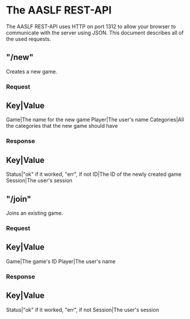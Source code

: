 # The AASLF REST-API
The AASLF REST-API uses HTTP on port 1312 to allow your browser to
communicate with the server using JSON. This document describes all of
the used requests.

## "/new"
Creates a new game.
### Request
Key|Value
---
Game|The name for the new game
Player|The user's name
Categories|All the categories that the new game should have
### Response
Key|Value
---
Status|"ok" if it worked, "err", if not
ID|The ID of the newly created game
Session|The user's session

## "/join"
Joins an existing game.
### Request
Key|Value
---
Game|The game's ID
Player|The user's name
### Response
Key|Value
---
Status|"ok" if it worked, "err", if not
Session|The user's session
